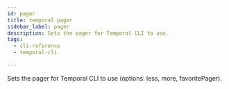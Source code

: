 ```yaml
---
id: pager
title: temporal pager
sidebar_label: pager
description: Sets the pager for Temporal CLI to use.
tags:
  - cli-reference
  - temporal-cli

---
```


Sets the pager for Temporal CLI to use (options: less, more, favoritePager).
